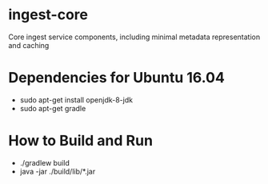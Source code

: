 # ingest-core
Core ingest service components, including minimal metadata representation and caching

# Dependencies for Ubuntu 16.04

* sudo apt-get install openjdk-8-jdk
* sudo apt-get gradle

# How to Build and Run

* ./gradlew build
* java -jar ./build/lib/*.jar
